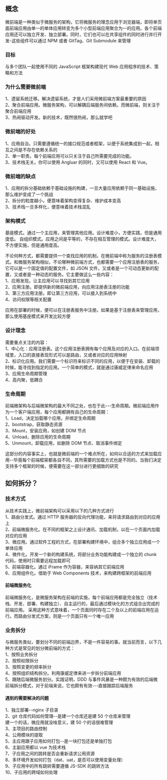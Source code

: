 ## 概念

微前端是一种类似于微服务的架构，它将微服务的理念应用于浏览器端，即将单页面前端应用由单一的单体应用转变为多个小型前端应用聚合为一的应用。各个前端应用还可以独立开发、独立部署。同时，它们也可以在共享组件的同时进行并行开发-这些组件可以通过 NPM 或者 GitTag、Git Submodule 来管理

### 目标

与多个团队一起使用不同的 JavaScript 框架构建现代 Web 应用程序的技术、策略和方法

### 为什么需要微前端

1、遗留系统迁移。解决遗留系统，才是人们采用微前端方案最重要的原因  
2、聚合前端应用。微服务架构，可以解耦后端服务间依赖。而微前端，则关注于聚合前端应用  
3、热闹驱动开发。新的技术，既然很热闹，那么就学吧

### 微前端的好处

1、应用自治。只需要遵循统一的接口规范或者框架，以便于系统集成到一起，相互之间是不存在依赖关系的  
2、单一职责。每个前端应用可以只关注于自己所需要完成的功能。  
3、技术栈无关。你可以使用 Angluar 的同时，又可以使用 React 和 Vue。

### 微前端的缺点

1、应用的拆分基础依赖于基础设施的构建，一旦大量应用依赖于同一基础设施，那么维护变成了一个挑战  
2、拆分的粒度越小，便意味着架构变得复杂、维护成本变高  
3、技术栈一旦多样化，便意味着技术栈混乱

### 架构模式

基座模式。通过一个主应用，来管理其他应用。设计难度小，方便实践，但是通用度低。
自组织模式。应用之间是平等的，不存在相互管理的模式。设计难度大，不方便实施，但是通用度高。

不论何种方式，都需要提供一个查找应用的机制，在微前端中称为服务的注册表模式。和微服务架构相似，不论哪种微前端方式，也都需要一个应用注册表的服务，它可以是一个固定值的配置文件，如 JSON 文件，又或者是一个可动态更新的配置，又或者是一种动态的服务。它主要做这么一些内容：  
1、应用发现。让主应用可以寻找到其它应用  
2、应用注册。即提供新的微前端应用，向应用注册表注册的功能  
3、第三方应用注册。即让第三方应用，可以接入到系统中  
4、访问权限等相关配置

应用在部署的时候，便可以在注册表服务中注册。如果是基于注册表来管理应用，那么使用基座模式来开发比较方便

### 设计理念

需要重点关注的内容：  
1、中心化：应用注册表。这个应用注册表拥有每个应用及对应的入口。在前端领域里，入口的直接表现形式可以是路由，又或者对应的应用映射  
2、标识化应用。我们需要一个标识符来标识不同的应用，以便于在安装、卸载的时候，能寻找到指定的应用。一个简单的模式，就是通过康威定律来命名应用  
3、应用生命周期管理  
4、高内聚，低耦合

### 生命周期

前端微架构与后端微架构的最大不同之处，也在于此---生命周期。微前端应用作为一个客户端应用，每个应用都拥有自己的生命周期：  
1、Load，决定加载哪个应用，并绑定生命周期  
2、bootstrap，获取静态资源  
3、Mount，安装应用，如创建 DOM 节点  
4、Unload，删除应用的生命周期  
5、Unmount，卸载应用，如删除 DOM 节点、取消事件绑定

这部分的内容事实上，也就是微前端的一个难点所在，如何以合适的方式来加载应用--毕竟每个前端框架都各自不同，其所需要的加载方式也是不同的。当我们决定支持多个框架的时候，便需要在这一部分进行更细致的研究

## 如何拆分？

### 技术方式

从技术实践上，微前端架构可以采用以下的几种方式进行  
1、路由分发式。通过 HTTP 服务器的反向代理功能，来将请求路由到对应的应用上  
2、前端微服务化。在不同的框架之上设计通讯、加载机制，以在一个页面内加载对应的应用  
3、微应用。通过软件工程的方式，在部署构建环境中，组合多个独立应用成一个单体应用  
4、微件化。开发一个新的构建系统，将部分业务功能构建成一个独立的 chunk 代码，使用时只需要远程加载即可  
5、前端容器化。通过 iFrame 作为容器，来容纳其它前端应用  
6、应用组件化。借助于 Web Components 技术，来构建跨框架的前端应用

#### 前端微服务化

前端微服务化，是微服务架构在前端的实施，每个前端应用都是完全独立（技术栈、开发、部署、构建独立）、自主运行的，最后通过模块化的方式组合出完成的前端应用。
采用这种方式意味着，一个页面同时存在二个及以上的前端应用在运行。而路由分发式方案，则是一个页面只有一个唯一应用

### 业务拆分

与微服务类似，要划分不同的前端边界，不是一件容易的事。就当前而言，以下几种方式是常见的划分微前端的方式：  
1、按照业务拆分  
2、按照权限拆分  
3、按照变更的频率拆分  
4、按照组织结构拆分。利用康威定律来进一步拆分前端应用  
5、跟随后端微服务划分。实践证明，DDD 与事件风暴是一种颇为有效的后端微前端拆分模式，对于前端来说，它也颇有有效---直接跟踪后端服务

#### 遇到的需要解决的问题

1、独立部署--nginx 子目录  
2、git 仓库代码如何管理--是建一个仓库还是建 50 个仓库来管理  
建一个的话，微应用就没啥意义，建 50 个的话很难管理  
3、主项目的路由控制  
4、公用模块的提取  
5、主应用跟子应用如何打包--是一块打包还是单独打包  
6、主副应用都以 vue 为技术栈  
7、子应用之间的跳转是否会重新请求公用资源  
8、多环境开发如何打包（dat、uat，是否可以使用变量处理）  
9、子应用中的所有跳转需要遵循 JS-SDK 的跳转方法  
10、子应用的跨域如何处理
